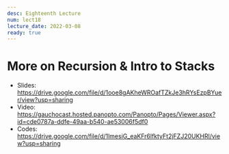 ```yaml
---
desc: Eighteenth Lecture
num: lect18
lecture_date: 2022-03-08
ready: true
---
```


# More on Recursion & Intro to Stacks

* Slides: <https://drive.google.com/file/d/1ooe8gAKheWROafTZkJe3hRYsEzpBYuer/view?usp=sharing>
* Video: <https://gauchocast.hosted.panopto.com/Panopto/Pages/Viewer.aspx?id=cde0787a-ddfe-49aa-b540-ae53006f5df0>
* Codes: <https://drive.google.com/file/d/1lmesiG_eaKFr6lfktyFt2jFZJ20UKHRl/view?usp=sharing>


